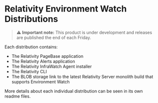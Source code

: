 # Relativity Environment Watch Distributions

> :warning: **Important note:** This product is under development and releases are published the end of each Friday.

Each distribution contains:

- The Relativity PageBase application
- The Relativity Alerts application
- The Relativity InfraWatch Agent installer
- The Relativity CLI
- The BLOB storage link to the latest Relativity Server monolith build that supports Environment Watch

More details about each individual distribution can be seen in its own readme files.